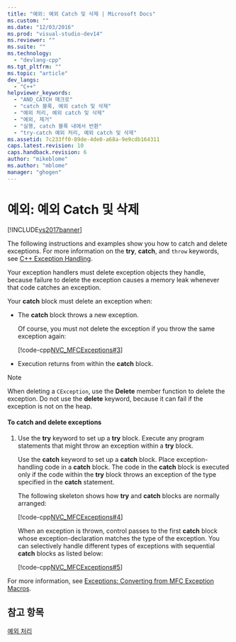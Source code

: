 ```yaml
---
title: "예외: 예외 Catch 및 삭제 | Microsoft Docs"
ms.custom: ""
ms.date: "12/03/2016"
ms.prod: "visual-studio-dev14"
ms.reviewer: ""
ms.suite: ""
ms.technology: 
  - "devlang-cpp"
ms.tgt_pltfrm: ""
ms.topic: "article"
dev_langs: 
  - "C++"
helpviewer_keywords: 
  - "AND_CATCH 매크로"
  - "catch 블록, 예외 catch 및 삭제"
  - "예외 처리, 예외 catch 및 삭제"
  - "예외, 제거"
  - "실행, catch 블록 내에서 반환"
  - "try-catch 예외 처리, 예외 catch 및 삭제"
ms.assetid: 7c233ff0-89de-4de0-a68a-9e9cdb164311
caps.latest.revision: 10
caps.handback.revision: 6
author: "mikeblome"
ms.author: "mblome"
manager: "ghogen"
---
```

# 예외: 예외 Catch 및 삭제
[!INCLUDE[vs2017banner](../assembler/inline/includes/vs2017banner.md)]

The following instructions and examples show you how to catch and delete exceptions.  For more information on the **try**, **catch**, and `throw` keywords, see [C\+\+ Exception Handling](../cpp/cpp-exception-handling.md).  
  
 Your exception handlers must delete exception objects they handle, because failure to delete the exception causes a memory leak whenever that code catches an exception.  
  
 Your **catch** block must delete an exception when:  
  
-   The **catch** block throws a new exception.  
  
     Of course, you must not delete the exception if you throw the same exception again:  
  
     [!code-cpp[NVC_MFCExceptions#3](../mfc/codesnippet/CPP/exceptions-catching-and-deleting-exceptions_1.cpp)]  
  
-   Execution returns from within the **catch** block.  
  
> [!NOTE]
>  When deleting a `CException`, use the **Delete** member function to delete the exception.  Do not use the **delete** keyword, because it can fail if the exception is not on the heap.  
  
#### To catch and delete exceptions  
  
1.  Use the **try** keyword to set up a **try** block.  Execute any program statements that might throw an exception within a **try** block.  
  
     Use the **catch** keyword to set up a **catch** block.  Place exception\-handling code in a **catch** block.  The code in the **catch** block is executed only if the code within the **try** block throws an exception of the type specified in the **catch** statement.  
  
     The following skeleton shows how **try** and **catch** blocks are normally arranged:  
  
     [!code-cpp[NVC_MFCExceptions#4](../mfc/codesnippet/CPP/exceptions-catching-and-deleting-exceptions_2.cpp)]  
  
     When an exception is thrown, control passes to the first **catch** block whose exception\-declaration matches the type of the exception.  You can selectively handle different types of exceptions with sequential **catch** blocks as listed below:  
  
     [!code-cpp[NVC_MFCExceptions#5](../mfc/codesnippet/CPP/exceptions-catching-and-deleting-exceptions_3.cpp)]  
  
 For more information, see [Exceptions: Converting from MFC Exception Macros](../mfc/exceptions-converting-from-mfc-exception-macros.md).  
  
## 참고 항목  
 [예외 처리](../mfc/exception-handling-in-mfc.md)